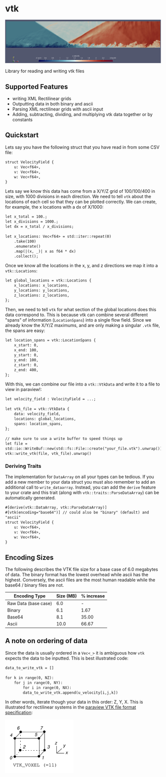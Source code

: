 # vtk

![](./static/header.png)

 Library for reading and writing vtk files

## Supported Features

* writing XML Rectilinear grids
* Outputting data in both binary and ascii
* Parsing XML rectilinear grids with ascii input
* Adding, subtracting, dividing, and multiplying vtk data together or by constants

## Quickstart

Lets say you have the following struct that you have read in from some CSV file:

```rust,ignore
struct VelocityField {
    u: Vec<f64>,
    v: Vec<f64>,
    w: Vec<f64>,
}
```

Lets say we know this data has come from a X/Y/Z grid of 100/100/400 in size, with 1000 divisions 
in each direction. We need to tell `vtk` about the locations of each cell so that they can be 
plotted correctly. We can create, for example, the x locations with a dx of X/1000:

```rust,ignore
let x_total = 100.;
let x_divisions = 1000.;
let dx = x_total / x_divisions;

let x_locations: Vec<f64> = std::iter::repeat(0)
    .take(100)
    .enumerate()
    .map(|(x, _)| x as f64 * dx)
    .collect();
```

Once we know all the locations in the x, y, and z directions we map it into a `vtk::Locations`:

```rust,ignore
let global_locations = vtk::Locations {
    x_locations: x_locations,
    y_locations: y_locations,
    z_locations: z_locations,
};
```

Then, we need to tell `vtk` for what section of the global locations does this data correspond to. This
is because vtk can combine several different "spans" of information (`LocationSpans`) into a single
flow field. Since we already know the X/Y/Z maximums, and are only making a singular `.vtk` file,
the spans are easy:

```rust,ignore
let location_spans = vtk::LocationSpans {
    x_start: 0,
    x_end: 100,
    y_start: 0,
    y_end: 100,
    z_start: 0,
    z_end: 400,
};
```

With this, we can combine our file into a `vtk::VtkData` and write it to a file to view in paraview!:

```rust,ignore
let velocity_field : VelocityField = ...;

let vtk_file = vtk::VtkData {
    data: velocity_field,
    locations: global_locations,
    spans: location_spans,
};

// make sure to use a write buffer to speed things up
let file = std::io::WriteBuf::new(std::fs::File::create("your_file.vtk").unwrap());
vtk::write_vtk(file, vtk_file).unwrap()
```

### Deriving Traits
The implementation for `DataArray` on all your types can be tedious. If you add a new member to your data struct
you must also remember to add an additional call to `write_dataarray`.  Instead, you can add the `derive` feature
to your crate and this trait (along with `vtk::traits::ParseDataArray`) can be automatically generated. 

```rust,ignore
#[derive(vtk::DataArray, vtk::ParseDataArray)]
#[vtk(encoding="base64")] // could also be "binary" (default) and "ascii"
struct VelocityField {
    u: Vec<f64>,
    v: Vec<f64>,
    w: Vec<f64>,
}
```

## Encoding Sizes

The following describes the VTK file size for a base case of 6.0 megabytes of data. The binary
format has the lowest overhead while ascii has the highest. Conversely, the ascii files
are the most human readable while the base64 / binary files are not.

| Encoding Type        | Size (MB) | % increase |
|----------------------|-----------|------------|
| Raw Data (base case) | 6.0       | -          |
| Binary               | 6.1       | 1.67       |
| Base64               | 8.1       | 35.00      |
| Ascii                | 10.0      | 66.67      |

## A note on ordering of data

Since the data is usually ordered in a `Vec<_>` it is ambiguous how `vtk` expects the data to be inputted. This is 
best illustrated code:

```python,ignore
data_to_write_vtk = []

for k in range(0, NZ):
    for j in range(0, NY):
        for i in range(0, NX):
	    data_to_write_vtk.append(u_velocity[i,j,k])
```

In other words, iterate though your data in this order: Z, Y, X. This is illustrated for rectilinear systems
in the [paraview VTK file format specification](https://kitware.github.io/vtk-examples/site/VTKFileFormats/):

![](./static/data_ordering.png)
